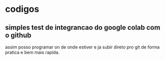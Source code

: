 # codigos
## simples test de integrancao  do google colab com o github   
 assim posso programar on de onde estiver e ja subir direto pro git de forma pratica e bem mais rapida.
